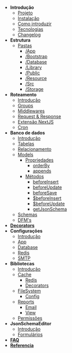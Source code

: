 * **Introdução**
    * [Projeto](/?id=projeto)
    * [Instalação](/?id=instalação)
    * [Como introduzir](/?id=como-introduzir-alguem-ao-projeto)
    * [Tecnologias](/?id=tecnologias)
    * [Changelog](/?id=changelog)
* **Estrutura**
  * [Pastas](/estrutura/pastas/?id=pastas)
    * [/App](/estrutura/pastas/?id=app)
    * [/Bootstrap](/estrutura/pastas/?id=bootstrap)
    * [/Database](/estrutura/pastas/?id=database)
    * [/Library](/estrutura/pastas/?id=library)
    * [/Public](/estrutura/pastas/?id=public)
    * [/Resource](/estrutura/pastas/?id=resource)
    * [/Src](/estrutura/pastas/?id=src)
    * [/Storage](/estrutura/pastas/?id=bootsstoragetrap)
* **Roteamento**
  * [Introdução](/roteamento/?id=roteamento)
  * [Groups](/roteamento/?id=groups)
  * [Middlewares](/roteamento/?id=middlewares)
  * [Request & Response](/roteamento/?id=request-amp-response)
  * [Extensão NextJS](/roteamento/?id=extensão-nextjs)
  * [Cron](/roteamento/?id=cron)
* **Banco de dados**
  * [Introdução](/banco-de-dados/?id=banco-de-dados)
  * [Tabelas](/banco-de-dados/?id=tabelas)
  * [Relacionamento](/banco-de-dados/?id=relacionamentos)
  * [Models](/banco-de-dados/?id=models)
    * [Propriedades](/banco-de-dados/models/propriedades/)
      * [orderBy](/banco-de-dados/models/propriedades/orderBy)
      * [appends](/banco-de-dados/models/propriedades/appends)
    * [Métodos](/banco-de-dados/?id=métodos)
      * [beforeInsert](/banco-de-dados/?id=p-before-insert-static)
      * [beforeUpdate](/banco-de-dados/?id=beforeupdate-static)
      * [beforeSave](/banco-de-dados/?id=beforesave-static)
      * [$beforeInsert](/banco-de-dados/?id=p-before-insert)
      * [$beforeUpdate](/banco-de-dados/?id=p-before-update)
      * [getJsonSchema](/banco-de-dados/?id=getjsonschema-static)
  * [Schemas](/banco-de-dados/?id=schemas)
  * [DFM's](/banco-de-dados/?id=dfm39s)
* [**Decorators**](/decorators/)
* **Configurações**
  * [Introdução](/configurações/?id=configurações)
  * [App](/configurações/?id=app)
  * [Database](/configurações/?id=database)
  * [Redis](/configurações/?id=redis)
  * [SMTP](/configurações/?id=smtp)
* **Bibliotecas**
  * [Introdução](/bibliotecas/?id=bibliotecas)
  * [Cache](/bibliotecas/cache/?id=cache)
    * [Redis](/bibliotecas/cache/?id=redis)
    * [Decorators](/bibliotecas/cache/?id=decorators)
  * [FileSystem](/bibliotecas/file-system/?id=filesystem)
    * [Config](/bibliotecas/file-system/?id=config)
  * [Reports](/bibliotecas/reports/?id=reports)
    * [Email](/bibliotecas/reports/?id=email)
    * [View](/bibliotecas/reports/?id=view)
  * [Permissões](/bibliotecas/?id=permissões)
* **JsonSchemaEditor**
  * [Introdução](/json-schema-editor/?id=jsonschemaeditor)
  * [Formulários](/json-schema-editor/?id=formulários)
* [**FAQ**](/faq/)
* <a href="/reference/index.html" title="Referencia"><strong>Referencia</strong></a>